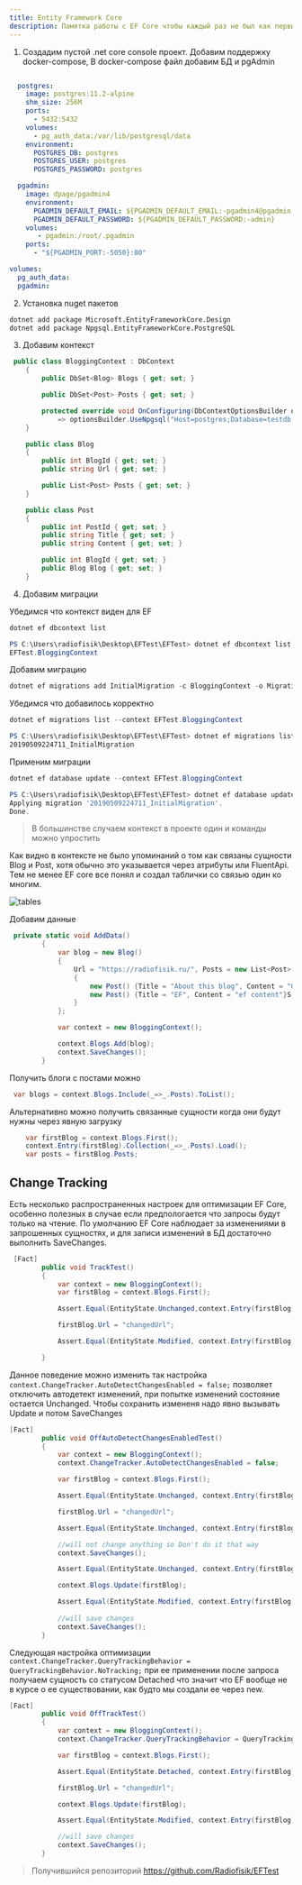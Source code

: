 ```yaml
---
title: Entity Framework Core
description: Памятка работы с EF Core чтобы каждый раз не был как первый. особенно это касается команд для работы с миграциями, которые быстро забываются потому что используются не так часто
---
```


1) Создадим пустой .net core console проект. Добавим поддержку docker-compose, В docker-compose файл добавим БД и pgAdmin

```yml

  postgres:
    image: postgres:11.2-alpine
    shm_size: 256M
    ports:
      - 5432:5432
    volumes:
      - pg_auth_data:/var/lib/postgresql/data
    environment:
      POSTGRES_DB: postgres
      POSTGRES_USER: postgres
      POSTGRES_PASSWORD: postgres

  pgadmin:
    image: dpage/pgadmin4
    environment:
      PGADMIN_DEFAULT_EMAIL: ${PGADMIN_DEFAULT_EMAIL:-pgadmin4@pgadmin.org}
      PGADMIN_DEFAULT_PASSWORD: ${PGADMIN_DEFAULT_PASSWORD:-admin}
    volumes:
       - pgadmin:/root/.pgadmin
    ports:
      - "${PGADMIN_PORT:-5050}:80"

volumes:
  pg_auth_data:
  pgadmin:
```



2) Установка nuget пакетов

```bash
dotnet add package Microsoft.EntityFrameworkCore.Design
dotnet add package Npgsql.EntityFrameworkCore.PostgreSQL
```

3) Добавим контекст

```c#
 public class BloggingContext : DbContext
    {
        public DbSet<Blog> Blogs { get; set; }

        public DbSet<Post> Posts { get; set; }

        protected override void OnConfiguring(DbContextOptionsBuilder optionsBuilder)
            => optionsBuilder.UseNpgsql("Host=postgres;Database=testdb;Username=postgres;Password=postges");
    }

    public class Blog
    {
        public int BlogId { get; set; }
        public string Url { get; set; }

        public List<Post> Posts { get; set; }
    }

    public class Post
    {
        public int PostId { get; set; }
        public string Title { get; set; }
        public string Content { get; set; }

        public int BlogId { get; set; }
        public Blog Blog { get; set; }
    }
```

4) Добавим миграции

Убедимся что контекст виден для EF

```powershell
dotnet ef dbcontext list

PS C:\Users\radiofisik\Desktop\EFTest\EFTest> dotnet ef dbcontext list
EFTest.BloggingContext
```

Добавим миграцию

```powershell
dotnet ef migrations add InitialMigration -c BloggingContext -o Migrations/
```

Убедимся что добавилось корректно

```powershell
dotnet ef migrations list --context EFTest.BloggingContext

PS C:\Users\radiofisik\Desktop\EFTest\EFTest> dotnet ef migrations list --context EFTest.BloggingContext
20190509224711_InitialMigration
```

Применим миграции

```powershell
dotnet ef database update --context EFTest.BloggingContext

PS C:\Users\radiofisik\Desktop\EFTest\EFTest> dotnet ef database update --context EFTest.BloggingContext
Applying migration '20190509224711_InitialMigration'.
Done.
```

> В большинстве случаем контекст в проекте один и команды можно упростить

Как видно в контексте не было упоминаний о том как связаны сущности Blog и Post, хотя обычно это указывается через атрибуты или FluentApi. Тем не менее EF core все понял и создал таблички со связью один ко многим.

![tables](tables.png)

Добавим данные

```c#
 private static void AddData()
        {
            var blog = new Blog()
            {
                Url = "https://radiofisik.ru/", Posts = new List<Post>()
                {
                    new Post() {Title = "About this blog", Content = "Github pages is great"},
                    new Post() {Title = "EF", Content = "ef content"}S
                }
            };

            var context = new BloggingContext();

            context.Blogs.Add(blog);
            context.SaveChanges();
        }
```

Получить блоги с постами можно

```c#
 var blogs = context.Blogs.Include(_=>_.Posts).ToList();
```

Альтернативно можно получить связанные сущности когда они будут нужны через явную загрузку

```c#
    var firstBlog = context.Blogs.First();
    context.Entry(firstBlog).Collection(_=>_.Posts).Load();
    var posts = firstBlog.Posts;
```

## Change Tracking

Есть несколько распространенных настроек для оптимизации EF Core, особенно полезных в случае если предпологается что запросы будут только на чтение. По умолчанию EF Core наблюдает за изменениями в запрошенных сущностях, и для записи изменений в БД достаточно выполнить SaveChanges.

```c#
 [Fact]
        public void TrackTest()
        {
            var context = new BloggingContext();
            var firstBlog = context.Blogs.First();

            Assert.Equal(EntityState.Unchanged,context.Entry(firstBlog).State);

            firstBlog.Url = "changedUrl";

            Assert.Equal(EntityState.Modified, context.Entry(firstBlog).State);

        }
```



 Данное поведение можно изменить так настройка ` context.ChangeTracker.AutoDetectChangesEnabled = false;` позволяет отключить автодетект изменений, при попытке изменений состояние остается Unchanged. Чтобы сохранить измененя надо явно вызывать Update и потом SaveChanges

```c#
[Fact]
        public void OffAutoDetectChangesEnabledTest()
        {
            var context = new BloggingContext();
            context.ChangeTracker.AutoDetectChangesEnabled = false;

            var firstBlog = context.Blogs.First();

            Assert.Equal(EntityState.Unchanged, context.Entry(firstBlog).State);

            firstBlog.Url = "changedUrl";

            Assert.Equal(EntityState.Unchanged, context.Entry(firstBlog).State);

            //will not change anything so Don't do it that way
            context.SaveChanges();

            Assert.Equal(EntityState.Unchanged, context.Entry(firstBlog).State);

            context.Blogs.Update(firstBlog);

            Assert.Equal(EntityState.Modified, context.Entry(firstBlog).State);
            
            //will save changes
            context.SaveChanges();
        }
```

Следующая настройка оптимизации   `context.ChangeTracker.QueryTrackingBehavior = QueryTrackingBehavior.NoTracking;` при ее применении после запроса получаем сущность со статусом Detached что значит что EF вообще не в курсе о ее существовании, как будто мы создали ее через new. 

```c#
[Fact]
        public void OffTrackTest()
        {
            var context = new BloggingContext();
            context.ChangeTracker.QueryTrackingBehavior = QueryTrackingBehavior.NoTracking;

            var firstBlog = context.Blogs.First();

            Assert.Equal(EntityState.Detached, context.Entry(firstBlog).State);

            firstBlog.Url = "changedUrl";

            context.Blogs.Update(firstBlog);

            Assert.Equal(EntityState.Modified, context.Entry(firstBlog).State);

            //will save changes
            context.SaveChanges();
        }
```

> Получившийся репозиторий <https://github.com/Radiofisik/EFTest>